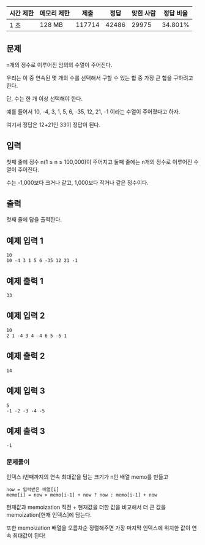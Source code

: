 | 시간 제한 | 메모리 제한 | 제출 | 정답 | 맞힌 사람 | 정답 비율 |
| --- | --- | --- | --- | --- | --- |
| 1 초 | 128 MB | 117714 | 42486 | 29975 | 34.801% |

## 문제

n개의 정수로 이루어진 임의의 수열이 주어진다. 

우리는 이 중 연속된 몇 개의 수를 선택해서 구할 수 있는 합 중 가장 큰 합을 구하려고 한다. 

단, 수는 한 개 이상 선택해야 한다.

예를 들어서 10, -4, 3, 1, 5, 6, -35, 12, 21, -1 이라는 수열이 주어졌다고 하자. 

여기서 정답은 12+21인 33이 정답이 된다.

## 입력

첫째 줄에 정수 n(1 ≤ n ≤ 100,000)이 주어지고 둘째 줄에는 n개의 정수로 이루어진 수열이 주어진다. 

수는 -1,000보다 크거나 같고, 1,000보다 작거나 같은 정수이다.

## 출력

첫째 줄에 답을 출력한다.


## 예제 입력 1

```
10
10 -4 3 1 5 6 -35 12 21 -1
```

## 예제 출력 1

```
33
```
## 예제 입력 2

```
10
2 1 -4 3 4 -4 6 5 -5 1
```

## 예제 출력 2

```
14
```
## 예제 입력 3

```
5
-1 -2 -3 -4 -5
```

## 예제 출력 3

```
-1
```

### 문제풀이

인덱스 i번째까지의 연속 최대값을 담는 크기가 n인 배열 memo를 만들고

```
now = 입력받은 배열[i]
memo[i] = now > memo[i-1] + now ? now : memo[i-1] + now
```
현재값과 memoization 직전 + 현재값을 더한 값을 비교해서 더 큰 값을 memoization[현재 인덱스]에 담는다.

또한 memoization 배열을 오름차순 정렬해주면 가장 마지막 인덱스에 위치한 값이 연속 최대값이 된다!
 

